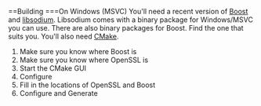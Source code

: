 ==Building
===On Windows (MSVC)
You'll need a recent version of [Boost](https://boost.org) and [libsodium](https://download.libsodium.org/).
Libsodium comes with a binary package for Windows/MSVC you can use.
There are also binary packages for Boost. Find the one that suits you.
You'll also need [CMake](https://cmake.org/).

1. Make sure you know where Boost is
2. Make sure you know where OpenSSL is
3. Start the CMake GUI
4. Configure
5. Fill in the locations of OpenSSL and Boost
6. Configure and Generate
